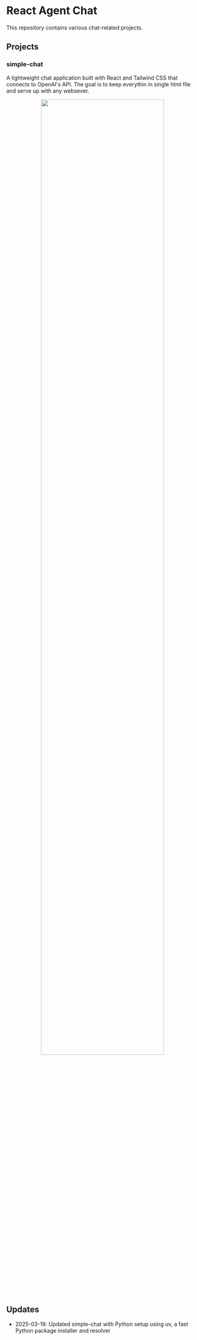 # React Agent Chat

This repository contains various chat-related projects.

## Projects

### simple-chat
A lightweight chat application built with React and Tailwind CSS that connects to OpenAI's API. The goal is to keep everythin in single html file and serve up with any websever.

<p align="center">
  <img src="https://github.com/user-attachments/assets/df831432-b0c3-4094-8241-e8322e94ee7f" width="80%"/>
</p>


## Updates

- 2025-03-19: Updated simple-chat with Python setup using uv, a fast Python package installer and resolver
